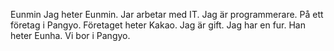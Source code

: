 Eunmin
Jag heter Eunmin. Jar arbetar med IT. Jag är programmerare.
På ett företag i Pangyo. Företaget heter Kakao.
Jag är gift. Jag har en fur. Han heter Eunha.
Vi bor i Pangyo.
